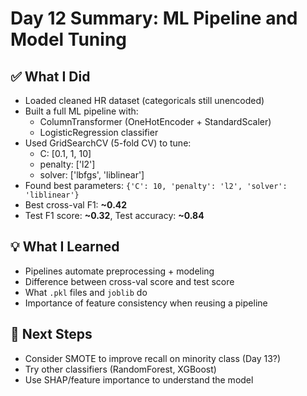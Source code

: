 # Day 12 Summary: ML Pipeline and Model Tuning

## ✅ What I Did
- Loaded cleaned HR dataset (categoricals still unencoded)
- Built a full ML pipeline with:
  - ColumnTransformer (OneHotEncoder + StandardScaler)
  - LogisticRegression classifier
- Used GridSearchCV (5-fold CV) to tune:
  - C: [0.1, 1, 10]
  - penalty: ['l2']
  - solver: ['lbfgs', 'liblinear']
- Found best parameters: `{'C': 10, 'penalty': 'l2', 'solver': 'liblinear'}`
- Best cross-val F1: **~0.42**
- Test F1 score: **~0.32**, Test accuracy: **~0.84**

## 💡 What I Learned
- Pipelines automate preprocessing + modeling
- Difference between cross-val score and test score
- What `.pkl` files and `joblib` do
- Importance of feature consistency when reusing a pipeline

## 🧠 Next Steps
- Consider SMOTE to improve recall on minority class (Day 13?)
- Try other classifiers (RandomForest, XGBoost)
- Use SHAP/feature importance to understand the model

